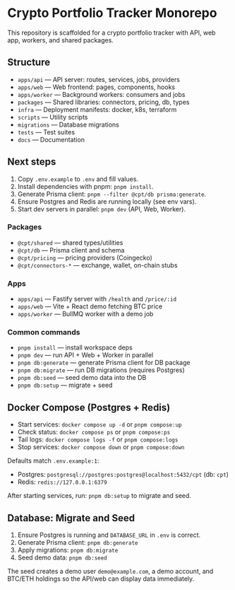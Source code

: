 # Crypto Portfolio Tracker Monorepo

This repository is scaffolded for a crypto portfolio tracker with API, web app, workers, and shared packages.

## Structure
- `apps/api` — API server: routes, services, jobs, providers
- `apps/web` — Web frontend: pages, components, hooks
- `apps/worker` — Background workers: consumers and jobs
- `packages` — Shared libraries: connectors, pricing, db, types
- `infra` — Deployment manifests: docker, k8s, terraform
- `scripts` — Utility scripts
- `migrations` — Database migrations
- `tests` — Test suites
- `docs` — Documentation

## Next steps
1. Copy `.env.example` to `.env` and fill values.
2. Install dependencies with pnpm: `pnpm install`.
3. Generate Prisma client: `pnpm --filter @cpt/db prisma:generate`.
4. Ensure Postgres and Redis are running locally (see env vars).
5. Start dev servers in parallel: `pnpm dev` (API, Web, Worker).

### Packages
- `@cpt/shared` — shared types/utilities
- `@cpt/db` — Prisma client and schema
- `@cpt/pricing` — pricing providers (Coingecko)
- `@cpt/connectors-*` — exchange, wallet, on-chain stubs

### Apps
- `apps/api` — Fastify server with `/health` and `/price/:id`
- `apps/web` — Vite + React demo fetching BTC price
- `apps/worker` — BullMQ worker with a demo job

### Common commands
- `pnpm install` — install workspace deps
- `pnpm dev` — run API + Web + Worker in parallel
- `pnpm db:generate` — generate Prisma client for DB package
- `pnpm db:migrate` — run DB migrations (requires Postgres)
- `pnpm db:seed` — seed demo data into the DB
- `pnpm db:setup` — migrate + seed

## Docker Compose (Postgres + Redis)
- Start services: `docker compose up -d` or `pnpm compose:up`
- Check status: `docker compose ps` or `pnpm compose:ps`
- Tail logs: `docker compose logs -f` or `pnpm compose:logs`
- Stop services: `docker compose down` or `pnpm compose:down`

Defaults match `.env.example:1`:
- Postgres: `postgresql://postgres:postgres@localhost:5432/cpt` (db: `cpt`)
- Redis: `redis://127.0.0.1:6379`

After starting services, run: `pnpm db:setup` to migrate and seed.

## Database: Migrate and Seed
1. Ensure Postgres is running and `DATABASE_URL` in `.env` is correct.
2. Generate Prisma client: `pnpm db:generate`
3. Apply migrations: `pnpm db:migrate`
4. Seed demo data: `pnpm db:seed`

The seed creates a demo user `demo@example.com`, a demo account, and BTC/ETH holdings so the API/web can display data immediately.
